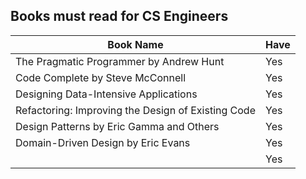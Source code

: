 ## Books must read for CS Engineers

| Book Name                                               | Have   |
| --------------------------------------------------------|--------|
| The Pragmatic Programmer by Andrew Hunt                 | Yes    |
| Code Complete by Steve McConnell                        |   Yes  |  
| Designing Data-Intensive Applications                   |  Yes   | 
| Refactoring: Improving the Design of Existing Code      |  Yes   | 
| Design Patterns by Eric Gamma and Others                |  Yes   | 
| Domain-Driven Design by Eric Evans                      |  Yes   |
|                             |  Yes   |


